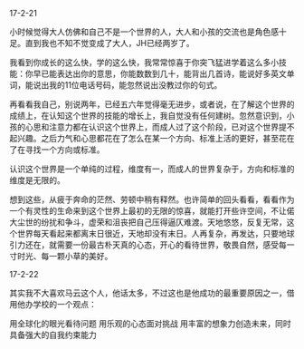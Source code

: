 17-2-21

小时候觉得大人仿佛和自己不是一个世界的人，大人和小孩的交流也是角色感十足。直到我也不知不觉变成了大人，JH已经两岁了。

我看到你成长的这么快，学的这么快，我常常惊喜于你突飞猛进学着这么多小技能：你早已能表达出你的意思，你能数数到几十，能背出几首诗，能说好多英文单词，能说出我的11位电话号码，能忽然说出没教过你的句式。

再看看我自己，别说两年，已经五六年觉得毫无进步，或者说，在了解这个世界的成绩上，在认知这个世界的技能的增长上，我自觉没有任何建树。忽然意识到，小孩的心思和注意力都在认识这个世界上，而成人过了这个阶段，已对这个世界提不起兴趣。之后力气和心思都花在了怎么在某一个方向、标准上活的更好，甚至花在了在寻找一个方向或标准。

认识这个世界是一个单纯的过程，维度有一，而成人的世界复杂于，方向和标准的维度是无限的。

想到这些，从疲于奔命的茫然、劳顿中稍有释然。也许简单的回头看看，看看作为一个有灵性的生命来到这个世界上最初的无限的惊喜，就能打开些许空间，不让偌大尘世的纷扰和争斗，虚荣和沮丧把自己压得逼仄难渡。天地悠悠，反复无常，这个世界每天看起来都离末日很近，天地却没有末日。人再复杂，再发达，只要地球引力还在，就需要一份最古朴天真的心态，开心的看待世界，敬畏自然，感受每一寸时光、每一颗小草的美好。


17-2-22

其实我不大喜欢马云这个人，他话太多，不过这也是他成功的最重要原因之一，借用他办学校的一个观点：

用全球化的眼光看待问题 用乐观的心态面对挑战 用丰富的想象力创造未来，同时具备强大的自我约束能力
